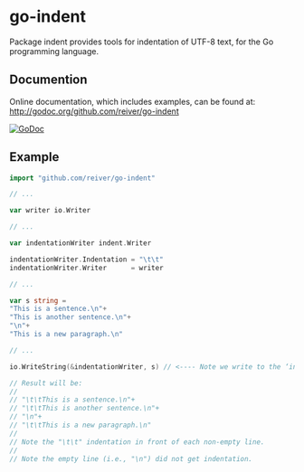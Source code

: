 # go-indent

Package indent provides tools for indentation of UTF-8 text, for the Go programming language.


## Documention

Online documentation, which includes examples, can be found at: http://godoc.org/github.com/reiver/go-indent

[![GoDoc](https://godoc.org/github.com/reiver/go-indent?status.svg)](https://godoc.org/github.com/reiver/go-indent)


## Example
```go
import "github.com/reiver/go-indent"

// ...

var writer io.Writer

// ...

var indentationWriter indent.Writer

indentationWriter.Indentation = "\t\t"
indentationWriter.Writer      = writer

// ...

var s string =
"This is a sentence.\n"+
"This is another sentence.\n"+
"\n"+
"This is a new paragraph.\n"

// ...

io.WriteString(&indentationWriter, s) // <---- Note we write to the ‘indentationWriter’, and not ‘writer’.

// Result will be:
//
// "\t\tThis is a sentence.\n"+
// "\t\tThis is another sentence.\n"+
// "\n"+
// "\t\tThis is a new paragraph.\n"
//
// Note the "\t\t" indentation in front of each non-empty line.
//
// Note the empty line (i.e., "\n") did not get indentation.
```
